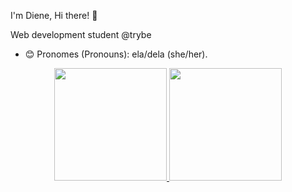 I'm Diene, Hi there!  👋

 Web development student @trybe
- 😊 Pronomes (Pronouns): ela/dela (she/her).

<div align="center">
  <a href="https://github.com/diene89">
  <img height="180em" src="https://github-readme-stats.vercel.app/api?username=diene89&show_icons=true&theme=radical&include_all_commits=true&count_private=true"/>
  <img height="180em" src="https://github-readme-stats.vercel.app/api/top-langs/?username=diene89&layout=compact&langs_count=7&theme=radical"/>
</div>



